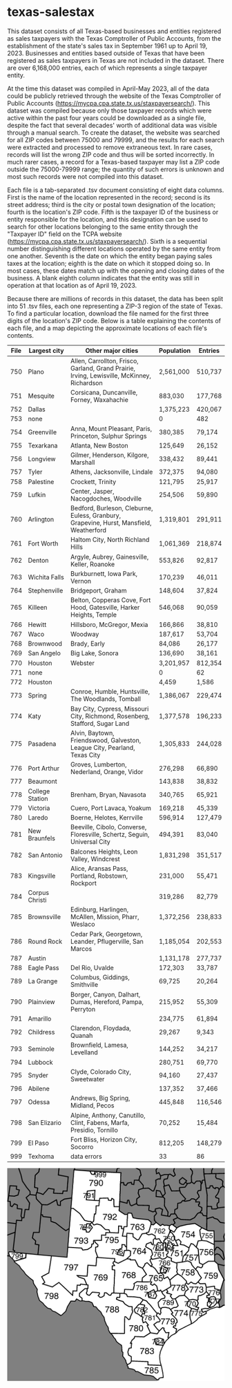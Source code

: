 # texas-salestax
This dataset consists of all Texas-based businesses and entities registered as sales taxpayers with the Texas Comptroller of Public Accounts, from the establishment of the state's sales tax in September 1961 up to April 19, 2023. Businesses and entities based outside of Texas that have been registered as sales taxpayers in Texas are not included in the dataset. There are over 6,168,000 entries, each of which represents a single taxpayer entity.

At the time this dataset was compiled in April-May 2023, all of the data could be publicly retrieved through the website of the Texas Comptroller of Public Accounts (https://mycpa.cpa.state.tx.us/staxpayersearch/). This dataset was compiled because only those taxpayer records which were active within the past four years could be downloaded as a single file, despite the fact that several decades' worth of additional data was visible through a manual search. To create the dataset, the website was searched for all ZIP codes between 75000 and 79999, and the results for each search were extracted and processed to remove extraneous text. In rare cases, records will list the wrong ZIP code and thus will be sorted incorrectly. In much rarer cases, a record for a Texas-based taxpayer may list a ZIP code outside the 75000-79999 range; the quantity of such errors is unknown and most such records were not compiled into this dataset.

Each file is a tab-separated .tsv document consisting of eight data columns. First is the name of the location represented in the record; second is its street address; third is the city or postal town designation of the location; fourth is the location's ZIP code. Fifth is the taxpayer ID of the business or entity responsible for the location, and this designation can be used to search for other locations belonging to the same entity through the "Taxpayer ID" field on the TCPA website (https://mycpa.cpa.state.tx.us/staxpayersearch/). Sixth is a sequential number distinguishing different locations operated by the same entity from one another. Seventh is the date on which the entity began paying sales taxes at the location; eighth is the date on which it stopped doing so. In most cases, these dates match up with the opening and closing dates of the business. A blank eighth column indicates that the entity was still in operation at that location as of April 19, 2023.

Because there are millions of records in this dataset, the data has been split into 51 .tsv files, each one representing a ZIP-3 region of the state of Texas. To find a particular location, download the file named for the first three digits of the location's ZIP code. Below is a table explaining the contents of each file, and a map depicting the approximate locations of each file's contents.

| File | Largest city | Other major cities | Population | Entries |
| --- | --- | --- | --- | --- |
| 750 | Plano | Allen, Carrollton, Frisco, Garland, Grand Prairie, Irving, Lewisville, McKinney, Richardson | 2,561,000 | 510,737 |
| 751 | Mesquite | Corsicana, Duncanville, Forney, Waxahachie | 883,030 | 177,768 |
| 752 | Dallas |  | 1,375,223 | 420,067 |
| 753 | none |  | 0 | 482 |
| 754 | Greenville | Anna, Mount Pleasant, Paris, Princeton, Sulphur Springs | 380,385 | 79,174 |
| 755 | Texarkana | Atlanta, New Boston | 125,649 | 26,152 |
| 756 | Longview | Gilmer, Henderson, Kilgore, Marshall | 338,432 | 89,441 |
| 757 | Tyler | Athens, Jacksonville, Lindale | 372,375 | 94,080 |
| 758 | Palestine | Crockett, Trinity | 121,795 | 25,917 |
| 759 | Lufkin | Center, Jasper, Nacogdoches, Woodville | 254,506 | 59,890 |
| 760 | Arlington | Bedford, Burleson, Cleburne, Euless, Granbury, Grapevine, Hurst, Mansfield, Weatherford | 1,319,801 | 291,911 |
| 761 | Fort Worth | Haltom City, North Richland Hills | 1,061,369 | 218,874 |
| 762 | Denton | Argyle, Aubrey, Gainesville, Keller, Roanoke | 553,826 | 92,817 |
| 763 | Wichita Falls | Burkburnett, Iowa Park, Vernon | 170,239 | 46,011 |
| 764 | Stephenville | Bridgeport, Graham | 148,604 | 37,824 |
| 765 | Killeen | Belton, Copperas Cove, Fort Hood, Gatesville, Harker Heights, Temple | 546,068 | 90,059 |
| 766 | Hewitt | Hillsboro, McGregor, Mexia | 166,866 | 38,810 |
| 767 | Waco | Woodway | 187,617 | 53,704 |
| 768 | Brownwood | Brady, Early | 84,086 | 26,177 |
| 769 | San Angelo | Big Lake, Sonora | 136,690 | 38,161 |
| 770 | Houston | Webster | 3,201,957 | 812,354 |
| 771 | none |  | 0 | 62 |
| 772 | Houston |  | 4,459 | 1,586 |
| 773 | Spring | Conroe, Humble, Huntsville, The Woodlands, Tomball | 1,386,067 | 229,474 |
| 774 | Katy | Bay City, Cypress, Missouri City, Richmond, Rosenberg, Stafford, Sugar Land | 1,377,578 | 196,233 |
| 775 | Pasadena | Alvin, Baytown, Friendswood, Galveston, League City, Pearland, Texas City | 1,305,833 | 244,028 |
| 776 | Port Arthur | Groves, Lumberton, Nederland, Orange, Vidor | 276,298 | 66,890 |
| 777 | Beaumont |  | 143,838 | 38,832 |
| 778 | College Station | Brenham, Bryan, Navasota | 340,765 | 65,921 |
| 779 | Victoria | Cuero, Port Lavaca, Yoakum | 169,218 | 45,339 |
| 780 | Laredo | Boerne, Helotes, Kerrville | 596,914 | 127,479 |
| 781 | New Braunfels | Beeville, Cibolo, Converse, Floresville, Schertz, Seguin, Universal City | 494,391 | 83,040 |
| 782 | San Antonio | Balcones Heights, Leon Valley, Windcrest | 1,831,298 | 351,517 |
| 783 | Kingsville | Alice, Aransas Pass, Portland, Robstown, Rockport | 231,000 | 55,471 |
| 784 | Corpus Christi |  | 319,286 | 82,779 |
| 785 | Brownsville | Edinburg, Harlingen, McAllen, Mission, Pharr, Weslaco | 1,372,256 | 238,833 |
| 786 | Round Rock | Cedar Park, Georgetown, Leander, Pflugerville, San Marcos | 1,185,054 | 202,553 |
| 787 | Austin |  | 1,131,178 | 277,737 |
| 788 | Eagle Pass | Del Rio, Uvalde | 172,303 | 33,787 |
| 789 | La Grange | Columbus, Giddings, Smithville | 69,725 | 20,264 |
| 790 | Plainview | Borger, Canyon, Dalhart, Dumas, Hereford, Pampa, Perryton | 215,952 | 55,309 |
| 791 | Amarillo |  | 234,775 | 61,894 |
| 792 | Childress | Clarendon, Floydada, Quanah | 29,267 | 9,343 |
| 793 | Seminole | Brownfield, Lamesa, Levelland | 144,252 | 34,217 |
| 794 | Lubbock |  | 280,751 | 69,770 |
| 795 | Snyder | Clyde, Colorado City, Sweetwater | 94,160 | 27,437 |
| 796 | Abilene |  | 137,352 | 37,466 |
| 797 | Odessa | Andrews, Big Spring, Midland, Pecos | 445,848 | 116,546 |
| 798 | San Elizario | Alpine, Anthony, Canutillo, Clint, Fabens, Marfa, Presidio, Tornillo | 70,252 | 15,484 |
| 799 | El Paso | Fort Bliss, Horizon City, Socorro | 812,205 | 148,279 |
| 999 | Texhoma | data errors | 33 | 86 |

![Map of Texas ZIP-3 regions](https://raw.githubusercontent.com/reschultzed/texas-salestax/main/tx-texas-zip-code-map.png)
